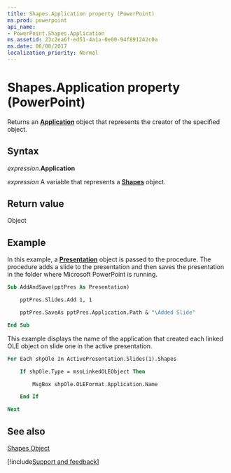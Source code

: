 ```yaml
---
title: Shapes.Application property (PowerPoint)
ms.prod: powerpoint
api_name:
- PowerPoint.Shapes.Application
ms.assetid: 23c2ea6f-ed51-4a1a-0e00-94f891242c0a
ms.date: 06/08/2017
localization_priority: Normal
---
```



# Shapes.Application property (PowerPoint)

Returns an  **[Application](PowerPoint.Application.md)** object that represents the creator of the specified object.


## Syntax

_expression_.**Application**

_expression_ A variable that represents a **[Shapes](PowerPoint.Shapes.md)** object.


## Return value

Object


## Example

In this example, a  **[Presentation](PowerPoint.Presentation.md)** object is passed to the procedure. The procedure adds a slide to the presentation and then saves the presentation in the folder where Microsoft PowerPoint is running.


```vb
Sub AddAndSave(pptPres As Presentation)

    pptPres.Slides.Add 1, 1

    pptPres.SaveAs pptPres.Application.Path & "\Added Slide"

End Sub
```

This example displays the name of the application that created each linked OLE object on slide one in the active presentation.




```vb
For Each shpOle In ActivePresentation.Slides(1).Shapes

    If shpOle.Type = msoLinkedOLEObject Then

        MsgBox shpOle.OLEFormat.Application.Name

    End If

Next
```


## See also


[Shapes Object](PowerPoint.Shapes.md)

[!include[Support and feedback](~/includes/feedback-boilerplate.md)]